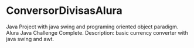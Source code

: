 # ConversorDivisasAlura
Java Project with java swing and programing oriented object paradigm.
Alura Java Challenge Complete.
Description: basic currency converter with java swing and awt.
